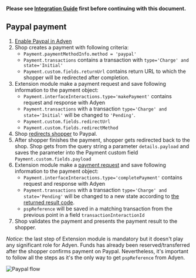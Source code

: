 **Please see [Integration Guide](IntegrationGuide.md) first before continuing with this document.**

## Paypal payment
1. [Enable Paypal in Adyen](https://docs.adyen.com/developers/payment-methods/paypal#prerequisites)
1. Shop creates a payment with following criteria:
    * `Payment.paymentMethodInfo.method = 'paypal'`
    * `Payment.transactions` contains a transaction with `type='Charge' and state='Initial'`
    * `Payment.custom.fields.returnUrl` contains return URL to which the shopper will be redirected after completion.
1. Extension module make a payment request and save following information to the payment object:
    * `Payment.interfaceInteractions.type='makePayment'` contains request and response with Adyen
    * `Payment.transactions` with a transaction `type='Charge' and state='Initial'` will be changed to `'Pending'`.
    * `Payment.custom.fields.redirectUrl`  
    * `Payment.custom.fields.redirectMethod`
1. Shop [redirects shopper](https://docs.adyen.com/developers/payment-methods/paypal#step2redirectshopper) to Paypal.
1. After shopper finishes the payment, shopper gets redirected back to the shop. Shop gets from the query string a parameter `details.payload` and saves the parameter into the Payment custom field `Payment.custom.fields.payload`
1. Extension module make a [payment request](https://docs.adyen.com/developers/payment-methods/paypal#step4presentpaymentresult) and save following information to the payment object:
    * `Payment.interfaceInteractions.type='completePayment'` contains request and response with Adyen 
    * `Payment.transactions` with a transaction `type='Charge' and state='Pending'` will be changed to a new state according to [the returned result code](IntegrationGuide.md#mapping-from-adyen-result-codes-to-ctp-transaction-state).
    * `pspReference` will be saved in a matching transaction from the previous point in a field `transactionInteractionId`
1. Shop validates the payment and presents the payment result to the shopper.
     
*Notice*: the last step of Extension module is mandatory but it doesn't play any significant role for Adyen.
Funds has already been reserved/transferred after the shopper confirms payment on Paypal. Nevertheless, it's important
to follow all the steps as it's the only way to get `pspReference` from Adyen.  

![Paypal flow](https://user-images.githubusercontent.com/803826/55894234-0d7f4500-5bba-11e9-90d4-e4c03f1c452f.png)